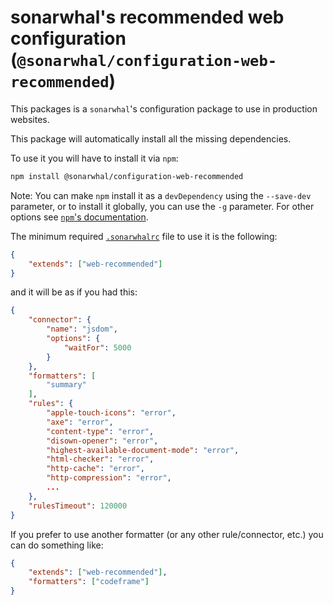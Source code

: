 # sonarwhal's recommended web configuration (`@sonarwhal/configuration-web-recommended`)

This packages is a `sonarwhal`'s configuration package to use in
production websites.

This package will automatically install all the missing dependencies.

To use it you will have to install it via `npm`:

```bash
npm install @sonarwhal/configuration-web-recommended
```

Note: You can make `npm` install it as a `devDependency` using the `--save-dev`
parameter, or to install it globally, you can use the `-g` parameter. For
other options see
[`npm`'s documentation](https://docs.npmjs.com/cli/install).

The minimum required [`.sonarwhalrc`][sonarwhalrc] file to use it is
the following:

```json
{
    "extends": ["web-recommended"]
}
```

and it will be as if you had this:

```json
{
    "connector": {
        "name": "jsdom",
        "options": {
            "waitFor": 5000
        }
    },
    "formatters": [
        "summary"
    ],
    "rules": {
        "apple-touch-icons": "error",
        "axe": "error",
        "content-type": "error",
        "disown-opener": "error",
        "highest-available-document-mode": "error",
        "html-checker": "error",
        "http-cache": "error",
        "http-compression": "error",
        ...
    },
    "rulesTimeout": 120000
}
```

If you prefer to use another formatter (or any other rule/connector,
etc.) you can do something like:

```json
{
    "extends": ["web-recommended"],
    "formatters": ["codeframe"]
}
```

<!-- Link labels: -->

[sonarwhalrc]: https://sonarwhal.com/docs/user-guide/further-configuration/sonarwhalrc-formats/

